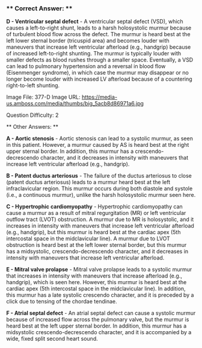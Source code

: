 ### ** Correct Answer: **

**D - Ventricular septal defect** - A ventricular septal defect (VSD), which causes a left-to-right shunt, leads to a harsh holosystolic murmur because of turbulent blood flow across the defect. The murmur is heard best at the left lower sternal border (tricuspid area) and becomes louder with maneuvers that increase left ventricular afterload (e.g., handgrip) because of increased left-to-right shunting. The murmur is typically louder with smaller defects as blood rushes through a smaller space. Eventually, a VSD can lead to pulmonary hypertension and a reversal in blood flow (Eisenmenger syndrome), in which case the murmur may disappear or no longer become louder with increased LV afterload because of a countering right-to-left shunting.

Image File: 377-D
Image URL: https://media-us.amboss.com/media/thumbs/big_5acb8d86971a6.jpg

Question Difficulty: 2

** Other Answers: **

**A - Aortic stenosis** - Aortic stenosis can lead to a systolic murmur, as seen in this patient. However, a murmur caused by AS is heard best at the right upper sternal border. In addition, this murmur has a crescendo-decrescendo character, and it decreases in intensity with maneuvers that increase left ventricular afterload (e.g., handgrip).

**B - Patent ductus arteriosus** - The failure of the ductus arteriosus to close (patent ductus arteriosus) leads to a murmur heard best at the left infraclavicular region. This murmur occurs during both diastole and systole (i.e., a continuous murmur), unlike the harsh holosystolic murmur seen here.

**C - Hypertrophic cardiomyopathy** - Hypertrophic cardiomyopathy can cause a murmur as a result of mitral regurgitation (MR) or left ventricular outflow tract (LVOT) obstruction. A murmur due to MR is holosystolic, and it increases in intensity with maneuvers that increase left ventricular afterload (e.g., handgrip), but this murmur is heard best at the cardiac apex (5th intercostal space in the midclavicular line). A murmur due to LVOT obstruction is heard best at the left lower sternal border, but this murmur has a midsystolic, crescendo-decrescendo character, and it decreases in intensity with maneuvers that increase left ventricular afterload.

**E - Mitral valve prolapse** - Mitral valve prolapse leads to a systolic murmur that increases in intensity with maneuvers that increase afterload (e.g., handgrip), which is seen here. However, this murmur is heard best at the cardiac apex (5th intercostal space in the midclavicular line). In addition, this murmur has a late systolic crescendo character, and it is preceded by a click due to tensing of the chordae tendinae.

**F - Atrial septal defect** - An atrial septal defect can cause a systolic murmur because of increased flow across the pulmonary valve, but the murmur is heard best at the left upper sternal border. In addition, this murmur has a midsystolic crescendo-decrescendo character, and it is accompanied by a wide, fixed split second heart sound.

